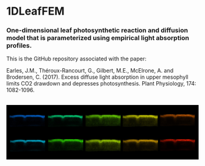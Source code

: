 # 1DLeafFEM
### One-dimensional leaf photosynthetic reaction and diffusion model that is parameterized using empirical light absorption profiles.

This is the GitHub repository associated with the paper:

Earles, J.M., Théroux-Rancourt, G., Gilbert, M.E., McElrone, A. and Brodersen, C. (2017). Excess diffuse light absorption in upper mesophyll limits CO2 drawdown and depresses photosynthesis. Plant Physiology, 174: 1082-1096.

<br> ![Alt text](imgs_readme/LeafLightAbsorption.jpg?raw=true "2D Leaf Light Absorption") <br>
